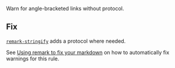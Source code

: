 Warn for angle-bracketed links without protocol.

## Fix

[`remark-stringify`](https://github.com/remarkjs/remark/tree/master/packages/remark-stringify)
adds a protocol where needed.

See [Using remark to fix your markdown](https://github.com/remarkjs/remark-lint#using-remark-to-fix-your-markdown)
on how to automatically fix warnings for this rule.